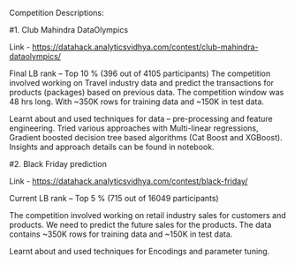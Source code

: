 Competition Descriptions:

#1. Club Mahindra DataOlympics

Link - https://datahack.analyticsvidhya.com/contest/club-mahindra-dataolympics/

Final LB rank – Top 10 % (396 out of 4105 participants)
The competition involved working on Travel industry data and predict the transactions for products (packages) based on previous data. The competition window was 48 hrs long. With ~350K rows for training data and ~150K in test data.

Learnt about and used techniques for data – pre-processing and feature engineering. Tried various approaches with Multi-linear regressions, Gradient boosted decision tree based algorithms (Cat Boost and XGBoost). Insights and approach details can be found in notebook.


#2. Black Friday prediction


Link - https://datahack.analyticsvidhya.com/contest/black-friday/


Current LB rank – Top 5 % (715 out of 16049 participants)


The competition involved working on retail industry sales for customers and products. We need to predict the future sales for the products. The data contains  ~350K rows for training data and ~150K in test data.


Learnt about and used techniques for Encodings and parameter tuning.

